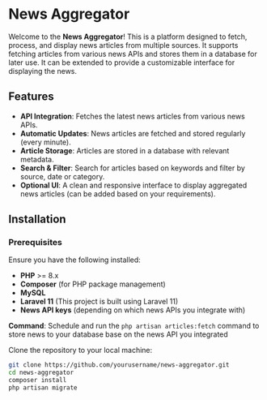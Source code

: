 # News Aggregator

Welcome to the **News Aggregator**! This is a platform designed to fetch, process, and display news articles from multiple sources. It supports fetching articles from various news APIs and stores them in a database for later use. It can be extended to provide a customizable interface for displaying the news.

## Features

- **API Integration**: Fetches the latest news articles from various news APIs.
- **Automatic Updates**: News articles are fetched and stored regularly (every minute).
- **Article Storage**: Articles are stored in a database with relevant metadata.
- **Search & Filter**: Search for articles based on keywords and filter by source, date or category.
- **Optional UI**: A clean and responsive interface to display aggregated news articles (can be added based on your requirements).

## Installation

### Prerequisites

Ensure you have the following installed:

- **PHP** >= 8.x
- **Composer** (for PHP package management)
- **MySQL**
- **Laravel 11** (This project is built using Laravel 11)
- **News API keys** (depending on which news APIs you integrate with)


**Command**: Schedule and run the `php artisan articles:fetch` command to store news to your database base on the news API you integrated

Clone the repository to your local machine:

```bash
git clone https://github.com/yourusername/news-aggregator.git
cd news-aggregator
composer install
php artisan migrate


